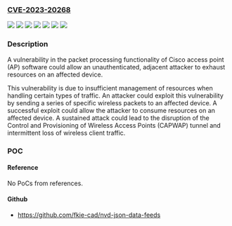 ### [CVE-2023-20268](https://cve.mitre.org/cgi-bin/cvename.cgi?name=CVE-2023-20268)
![](https://img.shields.io/static/v1?label=Product&message=Cisco%20Aironet%20Access%20Point%20Software%20(IOS%20XE%20Controller)&color=blue)
![](https://img.shields.io/static/v1?label=Product&message=Cisco%20Aironet%20Access%20Point%20Software&color=blue)
![](https://img.shields.io/static/v1?label=Product&message=Cisco%20Business%20Wireless%20Access%20Point%20Software&color=blue)
![](https://img.shields.io/static/v1?label=Version&message=%3D%2010.0.1.0%20&color=brighgreen)
![](https://img.shields.io/static/v1?label=Version&message=%3D%2016.10.1e%20&color=brighgreen)
![](https://img.shields.io/static/v1?label=Version&message=%3D%208.2.100.0%20&color=brighgreen)
![](https://img.shields.io/static/v1?label=Vulnerability&message=n%2Fa&color=brighgreen)

### Description

A vulnerability in the packet processing functionality of Cisco access point (AP) software could allow an unauthenticated, adjacent attacker to exhaust resources on an affected device. This vulnerability is due to insufficient management of resources when handling certain types of traffic. An attacker could exploit this vulnerability by sending a series of specific wireless packets to an affected device. A successful exploit could allow the attacker to consume resources on an affected device. A sustained attack could lead to the disruption of the Control and Provisioning of Wireless Access Points (CAPWAP) tunnel and intermittent loss of wireless client traffic.

### POC

#### Reference
No PoCs from references.

#### Github
- https://github.com/fkie-cad/nvd-json-data-feeds

